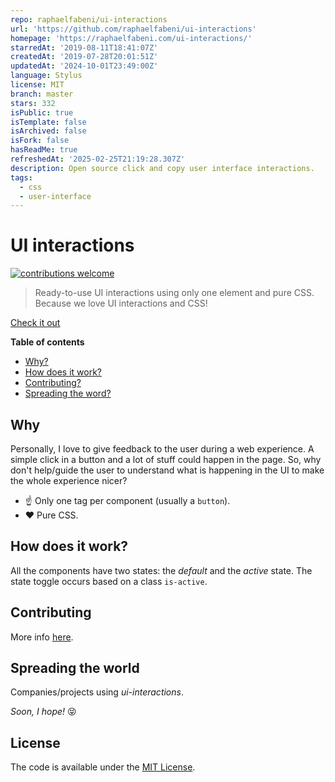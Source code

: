 ```yaml
---
repo: raphaelfabeni/ui-interactions
url: 'https://github.com/raphaelfabeni/ui-interactions'
homepage: 'https://raphaelfabeni.com/ui-interactions/'
starredAt: '2019-08-11T18:41:07Z'
createdAt: '2019-07-28T20:01:51Z'
updatedAt: '2024-10-01T23:49:00Z'
language: Stylus
license: MIT
branch: master
stars: 332
isPublic: true
isTemplate: false
isArchived: false
isFork: false
hasReadMe: true
refreshedAt: '2025-02-25T21:19:28.307Z'
description: Open source click and copy user interface interactions.
tags:
  - css
  - user-interface
---
```


# UI interactions

[![contributions welcome](https://img.shields.io/badge/contributions-welcome-brightgreen.svg?style=flat)](https://github.com/raphaelfabeni/ui-interactions/issues)

> Ready-to-use UI interactions using only one element and pure CSS. Because we love UI interactions and CSS!

[Check it out](https://ui-interactions.raphaelfabeni.com/)

**Table of contents**

- [Why?](#why)
- [How does it work?](#how-does-it-work)
- [Contributing?](#contributing)
- [Spreading the word?](#spreading-the-word)

## Why

Personally, I love to give feedback to the user during a web experience. A simple click in a button and a lot of stuff could happen in the page. So, why don't help/guide the user to understand what is happening in the UI to make the whole experience nicer?

- ☝️ Only one tag per component (usually a `button`).
- ❤️ Pure CSS.

## How does it work?

All the components have two states: the _default_ and the _active_ state. The state toggle occurs based on a class `is-active`.

## Contributing

More info [here](CONTRIBUTING.md).

## Spreading the world

Companies/projects using _ui-interactions_.

_Soon, I hope!_ 😝 

## License

The code is available under the [MIT License](LICENSE.md).
